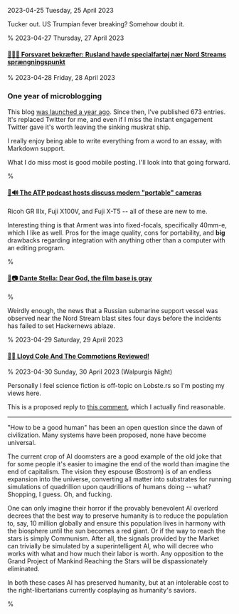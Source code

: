 2023-04-25 Tuesday, 25 April 2023

Tucker out. US Trumpian fever breaking? Somehow doubt it.

%
2023-04-27 Thursday, 27 April 2023

#### [🔗🇩🇰 Forsvaret bekræfter: Rusland havde specialfartøj nær Nord Streams sprængningspunkt](https://www.information.dk/indland/2023/04/forsvaret-bekraefter-rusland-specialfartoej-naer-nord-streams-spraengningspunkt)

%
2023-04-28 Friday, 28 April 2023

### One year of microblogging

This blog [was launched a year ago][launched]. Since then, I've published 673 entries. It's replaced Twitter for me, and even if I miss the instant engagement Twitter gave it's worth leaving the sinking muskrat ship.

I really enjoy being able to write everything from a word to an essay, with Markdown support.

What I do miss most is good mobile posting. I'll look into that going forward.

[launched]: https://gerikson.com/m/2022/04/index.html#2022-04-28_thursday

%

#### [🔗🔊 The ATP podcast hosts discuss modern "portable" cameras](https://overcast.fm/+R7DVTOMkI/1:00:49)

Ricoh GR IIIx, Fuji X100V, and Fuji X-T5 -- all of these are new to me.

Interesting thing is that Arment was into fixed-focals, specifically 40mm-e, which I like as well. Pros for the image quality, cons for portability, and __big__ drawbacks regarding integration with anything other than a computer with an editing program. 

%

#### [🔗📷 Dante Stella: Dear God, the film base is gray](https://themachineplanet.wordpress.com/2023/04/25/dear-god-the-film-base-is-gray/)

%

Weirdly enough, the news that a Russian submarine support vessel was observed near the Nord Stream blast sites four days before the incidents has failed to set Hackernews ablaze. 

%
2023-04-29 Saturday, 29 April 2023

#### [🔗🎵 Lloyd Cole And The Commotions Reviewed!](https://www.mojo4music.com/articles/new-music/lloyd-cole-and-the-commotions-reviewed/)

%
2023-04-30 Sunday, 30 April 2023 (Walpurgis Night)

Personally I feel science fiction is off-topic on Lobste.rs so I'm posting my views here.

This is a proposed reply to [this comment](https://lobste.rs/s/ssoxoi/five_worlds_ai#c_mh7nnk), which I actually find reasonable.

--- 

"How to be a good human" has been an open question since the dawn of civilization. Many systems have been proposed, none have become universal. 

The current crop of AI doomsters are a good example of the old joke that for some people it's easier to imagine the end of the world than imagine the end of capitalism. The vision they espouse (Bostrom) is of an endless expansion into the universe, converting all matter into substrates for running simulations of quadrillion upon qaudrillions of humans doing -- what? Shopping, I guess. Oh, and fucking.

One can only imagine their horror if the provably benevolent AI overlord decrees that the best way to preserve humanity is to reduce the population to, say, 10 million globally and ensure this population lives in harmony with the biosphere until the sun becomes a red giant. Or if the way to reach the stars is simply Communism. After all, the signals provided by the Market can trivially be simulated by a superintelligent AI, who will decree who works with what and how much their labor is worth. Any opposition to the Grand Project of Mankind Reaching the Stars will be dispassionately eliminated.

In both these cases AI has preserved humanity, but at an intolerable cost to the right-libertarians currently cosplaying as humanity's saviors. 

%
